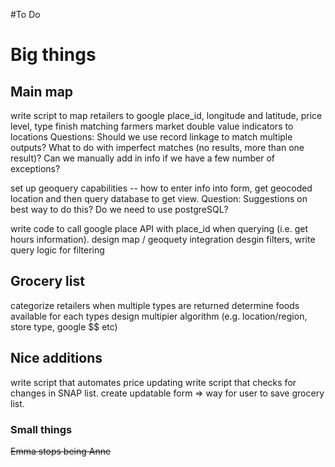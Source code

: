 #To Do

# Big things
## Main map
write script to map retailers to google place_id, longitude and latitude, price level, type
finish matching farmers market double value indicators to locations
Questions: 
Should we use record linkage to match multiple outputs?
What to do with imperfect matches (no results, more than one result)? Can we manually add in info if we have a few number of exceptions?

set up geoquery capabilities -- how to enter info into form, get geocoded location and then query database to get view.
Question: Suggestions on best way to do this? Do we need to use postgreSQL?

write code to call google place API with place_id when querying (i.e. get hours information).
design map / geoquety integration
desgin filters, write query logic for filtering


## Grocery list
categorize retailers when multiple types are returned
determine foods available for each types
design multipier algorithm (e.g. location/region, store type, google $$ etc)



## Nice additions
write script that automates price updating
write script that checks for changes in SNAP list.
create updatable form => way for user to save grocery list.

### Small things
~~Emma stops being Anne~~

